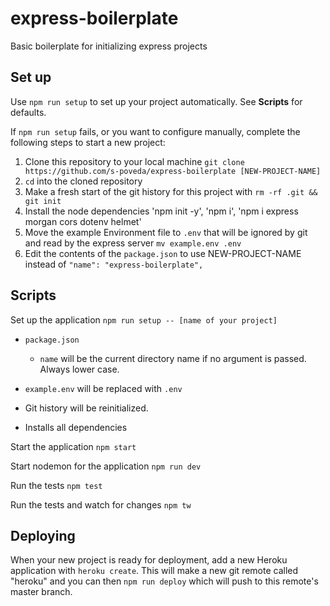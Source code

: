 # express-boilerplate
Basic boilerplate for initializing express projects

## Set up
Use `npm run setup` to set up your project automatically. See **Scripts** for defaults.

If `npm run setup` fails, or you want to configure manually, complete the following steps to start a new project:

1. Clone this repository to your local machine `git clone https://github.com/s-poveda/express-boilerplate [NEW-PROJECT-NAME]`
2. `cd` into the cloned repository
3. Make a fresh start of the git history for this project with `rm -rf .git && git init`
4. Install the node dependencies 'npm init -y', 'npm i', 'npm i express morgan cors dotenv helmet'
5. Move the example Environment file to `.env` that will be ignored by git and read by the express server `mv example.env .env`
6. Edit the contents of the `package.json` to use NEW-PROJECT-NAME instead of `"name": "express-boilerplate",`

## Scripts

Set up the application `npm run setup -- [name of your project]`

- `package.json`

	* `name` will be the current directory name if no argument is passed. Always lower case.


- `example.env` will be replaced with `.env`


- Git history will be reinitialized.


- Installs all dependencies


Start the application `npm start`

Start nodemon for the application `npm run dev`

Run the tests `npm test`

Run the tests and watch for changes `npm tw`

## Deploying

When your new project is ready for deployment, add a new Heroku application with `heroku create`. This will make a new git remote called "heroku" and you can then `npm run deploy` which will push to this remote's master branch.
